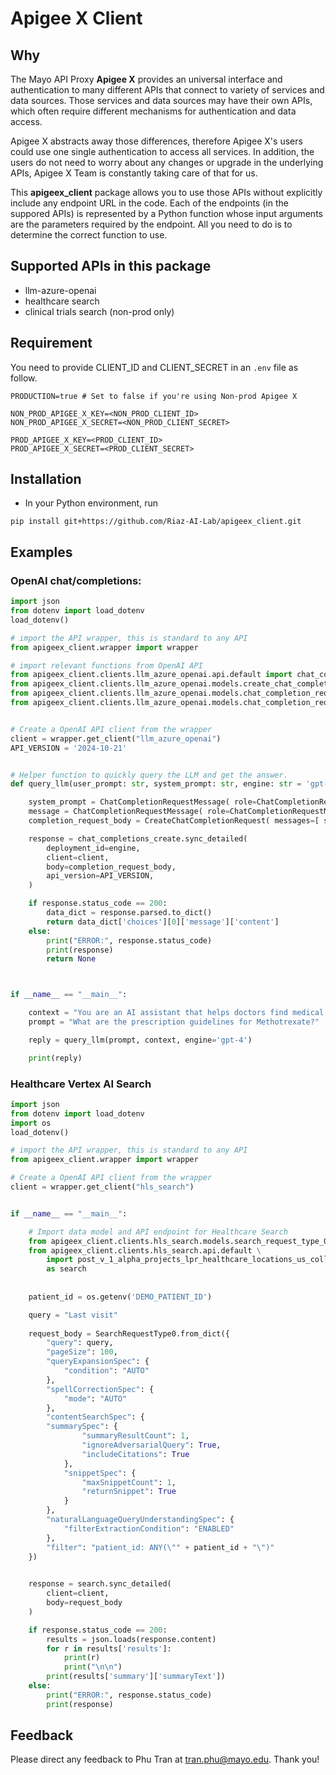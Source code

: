 # Apigee X Client

## Why

The Mayo API Proxy **Apigee X** provides an universal interface and authentication to many different APIs that connect to variety of services and data sources. Those services and data sources may have their own APIs, which often require different mechanisms for authentication and data access. 

Apigee X abstracts away those differences, therefore Apigee X's users could use one single authentication to access all services. In addition, the users do not need to worry about any changes or upgrade in the underlying APIs, Apigee X Team is constantly taking care of that for us.

This **apigeex_client** package allows you to use those APIs without explicitly include any endpoint URL in the code. Each of the endpoints (in the suppored APIs) is represented by a Python function whose input arguments are the parameters required by the endpoint. All you need to do is to determine the correct function to use.

## Supported APIs in this package
- llm-azure-openai
- healthcare search
- clinical trials search (non-prod only)

## Requirement

You need to provide CLIENT_ID and CLIENT_SECRET in an ```.env``` file as follow.

```
PRODUCTION=true # Set to false if you're using Non-prod Apigee X

NON_PROD_APIGEE_X_KEY=<NON_PROD_CLIENT_ID>
NON_PROD_APIGEE_X_SECRET=<NON_PROD_CLIENT_SECRET>

PROD_APIGEE_X_KEY=<PROD_CLIENT_ID>
PROD_APIGEE_X_SECRET=<PROD_CLIENT_SECRET>
```


## Installation

- In your Python environment, run

```
pip install git+https://github.com/Riaz-AI-Lab/apigeex_client.git
```


## Examples

### OpenAI chat/completions:

```python
import json
from dotenv import load_dotenv
load_dotenv()

# import the API wrapper, this is standard to any API
from apigeex_client.wrapper import wrapper

# import relevant functions from OpenAI API
from apigeex_client.clients.llm_azure_openai.api.default import chat_completions_create
from apigeex_client.clients.llm_azure_openai.models.create_chat_completion_request import CreateChatCompletionRequest
from apigeex_client.clients.llm_azure_openai.models.chat_completion_request_message import ChatCompletionRequestMessage
from apigeex_client.clients.llm_azure_openai.models.chat_completion_request_message_role import ChatCompletionRequestMessageRole


# Create a OpenAI API client from the wrapper
client = wrapper.get_client("llm_azure_openai")
API_VERSION = '2024-10-21'


# Helper function to quickly query the LLM and get the answer.
def query_llm(user_prompt: str, system_prompt: str, engine: str = 'gpt-4'):

    system_prompt = ChatCompletionRequestMessage( role=ChatCompletionRequestMessageRole.SYSTEM, content=system_prompt )
    message = ChatCompletionRequestMessage( role=ChatCompletionRequestMessageRole.USER, content=user_prompt )   
    completion_request_body = CreateChatCompletionRequest( messages=[ system_prompt, message ] ) 

    response = chat_completions_create.sync_detailed(
        deployment_id=engine,
        client=client,
        body=completion_request_body,
        api_version=API_VERSION,
    )

    if response.status_code == 200:
        data_dict = response.parsed.to_dict()
        return data_dict['choices'][0]['message']['content']
    else:
        print("ERROR:", response.status_code)
        print(response)
        return None



if __name__ == "__main__":

    context = "You are an AI assistant that helps doctors find medical information."
    prompt = "What are the prescription guidelines for Methotrexate?" 

    reply = query_llm(prompt, context, engine='gpt-4')

    print(reply)
```

### Healthcare Vertex AI Search

```python
import json
from dotenv import load_dotenv
import os
load_dotenv()

# import the API wrapper, this is standard to any API
from apigeex_client.wrapper import wrapper

# Create a OpenAI API client from the wrapper
client = wrapper.get_client("hls_search")


if __name__ == "__main__":

    # Import data model and API endpoint for Healthcare Search
    from apigeex_client.clients.hls_search.models.search_request_type_0 import SearchRequestType0
    from apigeex_client.clients.hls_search.api.default \
        import post_v_1_alpha_projects_lpr_healthcare_locations_us_collections_default_collection_data_stores_lpr_healthcare_serving_configs_default_searchsearch \
        as search
    
    
    patient_id = os.getenv('DEMO_PATIENT_ID')

    query = "Last visit"
    
    request_body = SearchRequestType0.from_dict({
        "query": query,
        "pageSize": 100,
        "queryExpansionSpec": {
            "condition": "AUTO"
        },
        "spellCorrectionSpec": {
            "mode": "AUTO"
        },
        "contentSearchSpec": {
        "summarySpec": {
                "summaryResultCount": 1,
                "ignoreAdversarialQuery": True,
                "includeCitations": True
            },
            "snippetSpec": {
                "maxSnippetCount": 1,
                "returnSnippet": True
            }
        },
        "naturalLanguageQueryUnderstandingSpec": {
            "filterExtractionCondition": "ENABLED"
        },
        "filter": "patient_id: ANY(\"" + patient_id + "\")"
    })  
    

    response = search.sync_detailed(
        client=client,
        body=request_body  
    )

    if response.status_code == 200:
        results = json.loads(response.content)
        for r in results['results']:
            print(r)
            print("\n\n")
        print(results['summary']['summaryText'])
    else:
        print("ERROR:", response.status_code)
        print(response)
```

## Feedback

Please direct any feedback to Phu Tran at tran.phu@mayo.edu. Thank you!